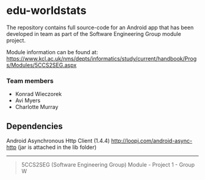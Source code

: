 edu-worldstats
==============

The repository contains full source-code for an Android app that has been developed in team as part of the Software Engineering Group module project.

Module information can be found at:
https://www.kcl.ac.uk/nms/depts/informatics/study/current/handbook/Progs/Modules/5CCS2SEG.aspx

### Team members
 - Konrad Wieczorek
 - Avi Myers
 - Charlotte Murray



Dependencies
---
Android Asynchronous Http Client (1.4.4) http://loopj.com/android-async-http (jar is attached in the lib folder)

---

 > 5CCS2SEG (Software Engineering Group) Module - Project 1 - Group W
